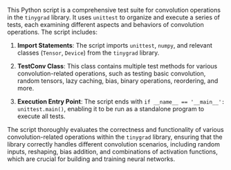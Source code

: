This Python script is a comprehensive test suite for convolution operations in the `tinygrad` library. It uses `unittest` to organize and execute a series of tests, each examining different aspects and behaviors of convolution operations. The script includes:

1. **Import Statements**: The script imports `unittest`, `numpy`, and relevant classes (`Tensor`, `Device`) from the `tinygrad` library.

2. **TestConv Class**: This class contains multiple test methods for various convolution-related operations, such as testing basic convolution, random tensors, lazy caching, bias, binary operations, reordering, and more.

3. **Execution Entry Point**: The script ends with `if __name__ == '__main__': unittest.main()`, enabling it to be run as a standalone program to execute all tests.

The script thoroughly evaluates the correctness and functionality of various convolution-related operations within the `tinygrad` library, ensuring that the library correctly handles different convolution scenarios, including random inputs, reshaping, bias addition, and combinations of activation functions, which are crucial for building and training neural networks.